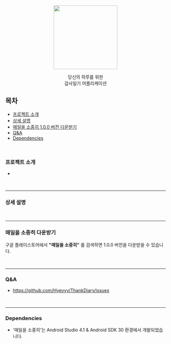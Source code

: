 <br/>
<p align="middle">
 <img width="200px;" src="https://user-images.githubusercontent.com/72402747/147417698-da3b9ddc-37f6-4016-8506-007e5f788993.png" />
</p>

<p align="middle"> 당신의 하루를 위한 <br/> 감사일기 어플리케이션 </p>

## 목차
* [프로젝트 소개](#프로젝트-소개)
* [상세 설명](#상세-설명)
* [매일을 소중히 1.0.0 버전 다운받기](#매일을-소중히-다운받기)
* [Q&A](#qa)
* [Dependencies](#dependencies)

</br>

### 프로젝트 소개

* 



</br>

***
### 상세 설명


 



</br>

***
### 매일을 소중히 다운받기



구글 플레이스토어에서 **"매일을 소중히"** 를 검색하면 1.0.0 버전을 다운받을 수 있습니다.



</br>


***
### Q&A

* https://github.com/Hyevvy/ThankDiary/issues


</br>

***
### Dependencies

* '매일을 소중히'는 Android Studio 4.1 & Android SDK 30 환경에서 개발되었습니다.
